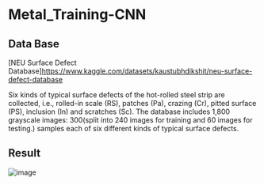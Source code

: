 # Metal_Training-CNN

## Data Base
[NEU Surface Defect Database]https://www.kaggle.com/datasets/kaustubhdikshit/neu-surface-defect-database

Six kinds of typical surface defects of the hot-rolled steel strip are collected, i.e., rolled-in scale (RS), patches (Pa), crazing (Cr), pitted surface (PS), inclusion (In) and scratches (Sc). The database includes 1,800 grayscale images: 300(split into 240 images for training and 60 images for testing.) samples each of six different kinds of typical surface defects.

## Result

![image](https://raw.githubusercontent.com/celinehsieh68/Metal_Training-CNN/main/result.PNG?token=GHSAT0AAAAAABSOURW66XRS65YW4DELIOAYYSGZWDQ)
